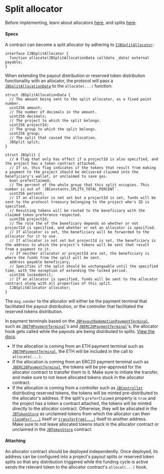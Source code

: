 # Split allocator

Before implementing, learn about allocators [here](/learn/glossary/allocator.md), and splits [here](/learn/glossary/splits.md).
#### Specs

A contract can become a split allocator by adhering to [`IJBSplitAllocator`](/api/interfaces/ijbsplitallocator.md):

```
interface IJBSplitAllocator {
  function allocate(JBSplitAllocationData calldata _data) external payable;
}
```

When extending the payout distribution or reserved token distribution functionality with an allocator, the protocol will pass a [`JBSplitAllocationData`](/api/data-structures/jbsplitallocationdata.md) to the `allocate(...)` function:

```
struct JBSplitAllocationData {
  // The amount being sent to the split allocator, as a fixed point number.
  uint256 amount;
  // The number of decimals in the amount.
  uint256 decimals;
  // The project to which the split belongs.
  uint256 projectId;
  // The group to which the split belongs.
  uint256 group;
  // The split that caused the allocation.
  JBSplit split;
}
```

```
struct JBSplit {
  // A flag that only has effect if a projectId is also specified, and the project has a token contract attached.
  // If so, this flag indicates if the tokens that result from making a payment to the project should be delivered claimed into the beneficiary's wallet, or unclaimed to save gas.
  bool preferClaimed;
  // The percent of the whole group that this split occupies. This number is out of `JBConstants.SPLITS_TOTAL_PERCENT`.
  uint256 percent;
  // If an allocator is not set but a projectId is set, funds will be sent to the protocol treasury belonging to the project who's ID is specified.
  // Resulting tokens will be routed to the beneficiary with the claimed token preference respected.
  uint256 projectId;
  // The role the of the beneficary depends on whether or not projectId is specified, and whether or not an allocator is specified.
  // If allocator is set, the beneficiary will be forwarded to the allocator for it to use.
  // If allocator is not set but projectId is set, the beneficiary is the address to which the project's tokens will be sent that result from a payment to it.
  // If neither allocator or projectId are set, the beneficiary is where the funds from the split will be sent.
  address payable beneficiary;
  // Specifies if the split should be unchangeable until the specified time, with the exception of extending the locked period.
  uint256 lockedUntil;
  // If an allocator is specified, funds will be sent to the allocator contract along with all properties of this split.
  IJBSplitAllocator allocator;
}
```

The `msg.sender` to the allocator will either be the payment terminal that facilitated the payout distribution, or the controller that facilitated the reserved tokens distribution.

In payment terminals based on the [`JBPayoutRedemptionPaymentTerminal`](/api/contracts/or-abstract/jbpayoutredemptionpaymentterminal), such as [`JBETHPaymentTerminal`](/api/contracts/or-payment-terminals/jbethpaymentterminal/)'s and [`JBERC20PaymentTerminal`](/api/contracts/or-payment-terminals/jberc20paymentterminal/)'s, the allocator hook gets called while the payouts are being distributed to splits. [View the docs](/api/contracts/or-abstract/jbpayoutredemptionpaymentterminal/write/-_distributetopayoutsplitsof.md). 

* If the allocation is coming from an ETH payment terminal such as [`JBETHPaymentTerminal`](/api/contracts/or-payment-terminals/jbethpaymentterminal/), the ETH will be included in the call to `allocate(...)`. 
* If the allocation is coming from an ERC20 payment terminal such as [`JBERC20PaymentTerminal`](/api/contracts/or-payment-terminals/jberc20paymentterminal/), the tokens will be pre-approved for the allocator contract to transfer them to it. Make sure to initiate the transfer, and make sure to not leave allocated tokens stuck in the allocator contract.
* If the allocation is coming from a controller such as [`JBController`](/api/contracts/or-controllers/jbcontroller/) distributing reserved tokens, the tokens will be minted pre-distributed to the allocator's address. If the split's `preferClaimed` property is `true` and the project has a token a contract attached, the tokens will be minted directly to the allocator contract. Otherwise, they will be allocated in the  [`JBTokenStore`](/api/contracts/jbtokenstore/) as unclaimed tokens from which the allocator can then [`claimFor(...)`](/api/contracts/jbtokenstore/write/claimfor.md) itself or [`transferFrom(...)`](/api/contracts/jbtokenstore/write/transferfrom.md) itself to another address. Make sure to not leave allocated tokens stuck in the allocator contract or unclaimed in the [`JBTokenStore`](/api/contracts/jbtokenstore/) contract.

#### Attaching

An allocator contract should be deployed independently. Once deployed, its address can be configured into a project's payout splits or reserved token splits so that any distribution triggered while the funding cycle is active sends the relevant token to the allocator contract's `allocat(...)` hook. 
